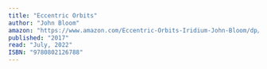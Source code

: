 ```yaml
---
title: "Eccentric Orbits"
author: "John Bloom"
amazon: "https://www.amazon.com/Eccentric-Orbits-Iridium-John-Bloom/dp/0802126782"
published: "2017"
read: "July, 2022"
ISBN: "9780802126788"
---
```

